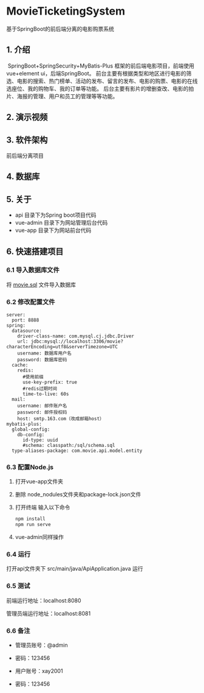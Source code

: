 # MovieTicketingSystem
基于SpringBoot的前后端分离的电影购票系统

## 1. 介绍

​	SpringBoot+SpringSecurity+MyBatis-Plus 框架的前后端电影项目，前端使用vue+element ui，后端SpringBoot。
​	前台主要有根据类型和地区进行电影的筛选、电影的搜索、热门榜单、活动的发布、留言的发布、电影的购票、电影的在线选座位、我的购物车、我的订单等功能。
后台主要有影片的增删查改、电影的拍片、海报的管理、用户和员工的管理等等功能。

## 2. 演示视频

## 3. 软件架构

前后端分离项目

##  4. 数据库

## 5. 关于

- api 目录下为Spring boot项目代码
- vue-admin 目录下为网站管理后台代码
- vue-app 目录下为网站前台代码

## 6. 快速搭建项目

### 6.1 导入数据库文件

将 [movie.sql](movie.sql) 文件导入数据库

### 6.2 修改配置文件

```properties
server:
  port: 8888
spring:
  datasource:
    driver-class-name: com.mysql.cj.jdbc.Driver
    url: jdbc:mysql://localhost:3306/movie?characterEncoding=utf8&serverTimezone=UTC
    username: 数据库用户名
    password: 数据库密码
  cache:
    redis:
      #使用前缀
      use-key-prefix: true
      #redis过期时间
      time-to-live: 60s
  mail:
    username: 邮件账户名
    password: 邮件授权码
    host: smtp.163.com（改成邮箱host）
mybatis-plus:
  global-config:
    db-config:
      id-type: uuid
      #schema: classpath:/sql/schema.sql
  type-aliases-package: com.movie.api.model.entity
```

### 6.3 配置Node.js

1. 打开vue-app文件夹

2. 删除 node_nodules文件夹和package-lock.json文件

3. 打开终端 输入以下命令

   ```bash
   npm install
   npm run serve
   ```

4. vue-admin同样操作

### 6.4 运行

打开api文件夹下 src/main/java/ApiApplication.java 运行

### 6.5 测试

前端运行地址：localhost:8080

管理员端运行地址：localhost:8081

### 6.6 备注

- 管理员账号：@admin
- 密码：123456

- 用户账号：xay2001
- 密码：123456
